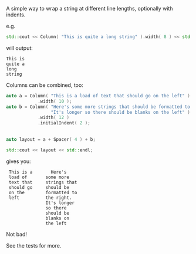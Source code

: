 A simple way to wrap a string at different line lengths, optionally with indents.

e.g.

```c++
std::cout << Column( "This is quite a long string" ).width( 8 ) << std::endl;
```

will output:

```
This is
quite a
long
string
```

Columns can be combined, too:

```c++
auto a = Column( "This is a load of text that should go on the left" )
            .width( 10 );
auto b = Column( "Here's some more strings that should be formatted to the right. "
                 "It's longer so there should be blanks on the left" )
            .width( 12 )
            .initialIndent( 2 );
            
                 
auto layout = a + Spacer( 4 ) + b;

std::cout << layout << std::endl;                 
```

gives you:

```
 This is a       Here's
 load of       some more
 text that     strings that
 should go     should be
 on the        formatted to
 left          the right.
               It's longer
               so there
               should be
               blanks on
               the left
```

Not bad!

See the tests for more.